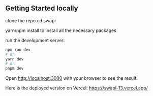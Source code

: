 ## Getting Started locally

clone the repo
cd swapi

yarn/npm install to install all the necessary packages

run the development server:

```bash
npm run dev
# or
yarn dev
# or
pnpm dev
```

Open [http://localhost:3000](http://localhost:3000) with your browser to see the result.

Here is the deployed version on Vercel: https://swapi-13.vercel.app/
